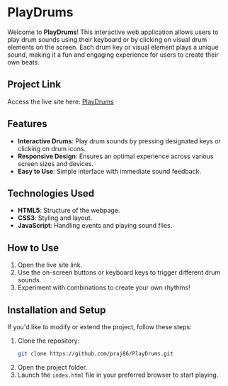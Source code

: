 # PlayDrums

Welcome to **PlayDrums**! This interactive web application allows users to play drum sounds using their keyboard or by clicking on visual drum elements on the screen. Each drum key or visual element plays a unique sound, making it a fun and engaging experience for users to create their own beats.

## Project Link

Access the live site here: [PlayDrums](https://praj86.github.io/PlayDrums/)

## Features

- **Interactive Drums**: Play drum sounds by pressing designated keys or clicking on drum icons.
- **Responsive Design**: Ensures an optimal experience across various screen sizes and devices.
- **Easy to Use**: Simple interface with immediate sound feedback.

## Technologies Used

- **HTML5**: Structure of the webpage.
- **CSS3**: Styling and layout.
- **JavaScript**: Handling events and playing sound files.

## How to Use

1. Open the live site link.
2. Use the on-screen buttons or keyboard keys to trigger different drum sounds.
3. Experiment with combinations to create your own rhythms!

## Installation and Setup

If you'd like to modify or extend the project, follow these steps:

1. Clone the repository:
   ```bash
   git clone https://github.com/praj86/PlayDrums.git
   ```
2. Open the project folder.
3. Launch the `index.html` file in your preferred browser to start playing.
